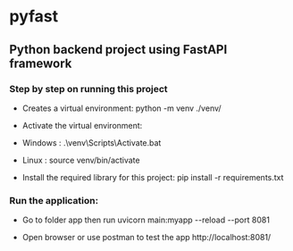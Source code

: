 # pyfast
## Python backend project using FastAPI framework

### Step by step on running this project

* Creates a virtual environment:
python -m venv ./venv/

* Activate the virtual environment:
 * Windows : .\venv\Scripts\Activate.bat
 * Linux : source venv/bin/activate

* Install the required library for this project:
pip install -r requirements.txt

### Run the application:

* Go to folder app then run
uvicorn main:myapp --reload --port 8081

* Open browser or use postman to test the app
http://localhost:8081/
